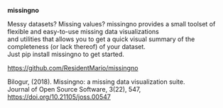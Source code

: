 __missingno__
  

Messy datasets? Missing values? missingno provides a small toolset of flexible and easy-to-use missing data visualizations  
and utilities that allows you to get a quick visual summary of the completeness (or lack thereof) of your dataset.  
Just pip install missingno to get started.  

  
  https://github.com/ResidentMario/missingno
  
    
    
    
  Bilogur, (2018). Missingno: a missing data visualization suite.   
  Journal of Open Source Software, 3(22), 547,   
  https://doi.org/10.21105/joss.00547  
